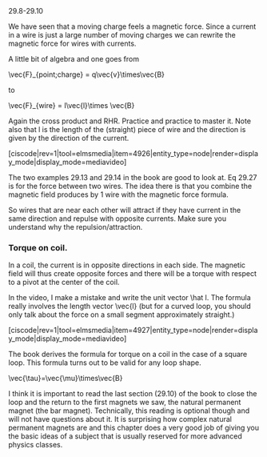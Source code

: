 <stop-note title="Read Knight 4ed" icon="stopnoteicons:book-icon">
<span slot="message">29.8-29.10</span>
</stop-note>


We have seen that a moving charge feels a magnetic force. Since a current in a wire is just a large number of moving charges we can rewrite the magnetic force for wires with currents.

 A little bit of algebra and one goes from
 
 <lrn-math> \vec{F}_{point\;charge} = q\vec{v}\times\vec{B} </lrn-math>
 
 to

<lrn-math>\vec{F}_{wire} = I\vec{l}\times \vec{B} </lrn-math>

<lrndesign-sidenote label="Instructor Note" icon="bookmark" bg-color="#c2e5f2">
Again the cross product and RHR. Practice and practice to master it. Note also that l is the length of the (straight) piece of wire and the direction is given by the direction of the current.
</lrndesign-sidenote>

[ciscode|rev=1|tool=elmsmedia|item=4926|entity_type=node|render=display_mode|display_mode=mediavideo]

The two examples 29.13 and 29.14 in the book are good to look at. Eq 29.27 is for the force between two wires. The idea there is that you combine the magnetic field produces by 1 wire with the magnetic force formula.

So wires that are near each other will attract if they have current in the same direction and repulse with opposite currents. Make sure you understand why the repulsion/attraction.

### Torque on coil.

In a coil, the current is in opposite directions in each side. The magnetic field will thus create opposite forces and there will be a torque with respect to a pivot at the center of the coil.

<lrndesign-sidenote label="Instructor Note" icon="bookmark" bg-color="#c2e5f2">
In the video, I make a mistake and write the unit vector <lrn-math> \hat l</lrn-math>. The formula really involves the length vector <lrn-math> \vec{l} </lrn-math> (but for a curved loop, you should only talk about the force on a small segment approximately straight.)
</lrndesign-sidenote>

[ciscode|rev=1|tool=elmsmedia|item=4927|entity_type=node|render=display_mode|display_mode=mediavideo]

The book derives the formula for torque on a coil in the case of a square loop. This formula turns out to be valid for any loop shape.

<lrn-math>\vec{\tau}=\vec{\mu}\times\vec{B} </lrn-math>

<lrndesign-sidenote label="Instructor Note" icon="bookmark" bg-color="#c2e5f2">
 I think it is important to read the last section (29.10) of the book to close the loop and the return to the first magnets we saw, the natural permanent magnet (the bar magnet). Technically, this reading is optional though and will not have questions about it. It is surprising how complex natural permanent magnets are and this chapter does a very good job of giving you the basic ideas of a subject that is usually reserved for more advanced physics classes.
</lrndesign-sidenote>
